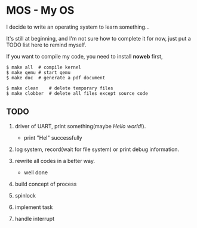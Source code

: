 # MOS - My OS

I decide to write an operating system to learn something...

It's still at beginning, and I'm not sure how to complete it for now,
just put a TODO list here to remind myself.

If you want to compile my code, you need to install __noweb__ first,
```
$ make all 	# compile kernel
$ make qemu	# start qemu
$ make doc	# generate a pdf document

$ make clean	# delete temporary files
$ make clobber	# delete all files except source code
```

## TODO

1. driver of UART, print something(maybe _Hello world!_).
	- print "Hel" successfully

2. log system, record(wait for file system) or print debug information.

3. rewrite all codes in a better way.
	- well done

4. build concept of process 

5. spinlock

6. implement task

7. handle interrupt
